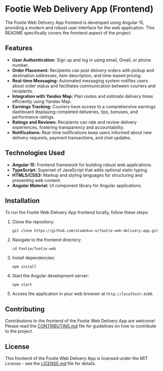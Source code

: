 # Footie Web Delivery App (Frontend)

The Footie Web Delivery App frontend is developed using Angular 15, providing a modern and robust user interface for the web application. This README specifically covers the frontend aspect of the project.

## Features

- **User Authentication:** Sign up and log in using email, Gmail, or phone number.
- **Order Placement:** Recipients can post delivery orders with pickup and destination addresses, item description, and time-based pricing.
- **Real-time Messaging:** Automated messaging system notifies users about order status and facilitates communication between couriers and recipients.
- **Integration with Yandex Map:** Plan routes and estimate delivery times efficiently using Yandex Map.
- **Earnings Tracking:** Couriers have access to a comprehensive earnings dashboard displaying completed deliveries, tips, bonuses, and performance ratings.
- **Ratings and Reviews:** Recipients can rate and review delivery experiences, fostering transparency and accountability.
- **Notifications:** Real-time notifications keep users informed about new delivery requests, payment transactions, and chat updates.

## Technologies Used

- **Angular 15:** Frontend framework for building robust web applications.
- **TypeScript:** Superset of JavaScript that adds optional static typing.
- **HTML5/CSS3:** Markup and styling languages for structuring and presenting web content.
- **Angular Material:** UI component library for Angular applications.

## Installation

To run the Footie Web Delivery App frontend locally, follow these steps:

1. Clone the repository:

    ```
    git clone https://github.com/oladokun-o/footie-web-delivery-app.git
    ```

2. Navigate to the frontend directory:

    ```
    cd Footie/footie-web
    ```

3. Install dependencies:

    ```
    npm install
    ```

4. Start the Angular development server:

    ```
    npm start
    ```

5. Access the application in your web browser at `http://localhost:4200`.

## Contributing

Contributions to the frontend of the Footie Web Delivery App are welcome! Please read the [CONTRIBUTING.md](CONTRIBUTING.md) file for guidelines on how to contribute to the project.

## License

This frontend of the Footie Web Delivery App is licensed under the MIT License - see the [LICENSE.md](LICENSE.md) file for details.
